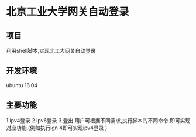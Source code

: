 # 北京工业大学网关自动登录
## 项目
利用shell脚本,实现北工大网关自动登录
## 开发环境
ubuntu 16.04
## 主要功能
1.ipv4登录 
2.ipv6登录
3.登出
用户可根据不同需求,执行脚本的不同命令,即可实现对应功能.(例如执行lgn 4即可实现ipv4登录 )


